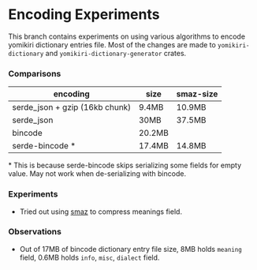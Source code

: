 # Encoding Experiments

This branch contains experiments on using various algorithms to encode yomikiri dictionary entries file.
Most of the changes are made to `yomikiri-dictionary` and `yomikiri-dictionary-generator` crates.

### Comparisons
| encoding                       | size   | smaz-size |
| ------------------------------ | ------ | --------- |
| serde_json + gzip (16kb chunk) | 9.4MB  | 10.9MB    |
| serde_json                     | 30MB   | 37.5MB    |
| bincode                        | 20.2MB |           |
| serde-bincode *                | 17.4MB | 14.8MB    |

\* This is because serde-bincode skips serializing some fields for empty value. May not work when de-serializing with bincode.

### Experiments
- Tried out using [smaz](https://docs.rs/smaz/latest/smaz/) to compress meanings field.


### Observations
- Out of 17MB of bincode dictionary entry file size, 8MB holds `meaning` field, 0.6MB holds `info`, `misc`, `dialect` field.
